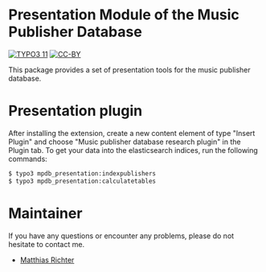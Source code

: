 Presentation Module of the Music Publisher Database
===================================================

[![TYPO3 11](https://img.shields.io/badge/TYPO3-11-orange.svg)](https://get.typo3.org/version/11)
[![CC-BY](https://img.shields.io/github/license/dikastes/mpdb_presentation)](https://github.com/dikastes/mpdb_presentation/blob/main/LICENSE)

This package provides a set of presentation tools for the music publisher database.

# Presentation plugin

After installing the extension, create a new content element of type "Insert Plugin" and choose "Music publisher database research plugin" in the Plugin tab.
To get your data into the elasticsearch indices, run the following commands:

```bash
$ typo3 mpdb_presentation:indexpublishers
$ typo3 mpdb_presentation:calculatetables
```

# Maintainer

If you have any questions or encounter any problems, please do not hesitate to contact me.
- [Matthias Richter](https://github.com/dikastes)
